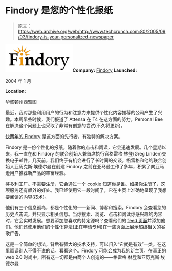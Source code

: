 # Findory 是您的个性化报纸

> 原文：<https://web.archive.org/web/http://www.techcrunch.com:80/2005/09/03/findory-is-your-personalized-newspaper>

![Findory](img/3b026f3f1783a953e1fe42c94ba5e26c.png)**Company:** [Findory](https://web.archive.org/web/20220117021241/http://www.findory.com/) **Launched:**

2004 年 1 月

**Location:**

华盛顿州西雅图

最近，我对那些利用用户的行为和注意力来提供个性化内容推荐的公司产生了兴趣。本周早些时候，我们报道了 Attensa 在 T4 在这方面的努力。Personal Bee 在解决这个问题上也采取了非常有创意的尝试(不久将更新)。

[快两年的 Findory](https://web.archive.org/web/20220117021241/http://www.findory.com/) 是这方面的先行者，有独特的解决方案。

Findory 是一份个性化的报纸，随着你的点击和阅读，它会迅速发展。几个星期以来，我一直在和 Findory 的联合创始人兼首席执行官格雷格·林登(Greg Linden)交换电子邮件，几天前，我们终于有机会进行了长时间的交谈。格雷格和他的联合创始人亚历克斯·埃德尔曼在创建 Findory 之前在亚马逊工作了多年，积累了向亚马逊用户推荐新产品的丰富经验。

芬多利工厂。不需要注册，它会通过一个 cookie 知道你是谁。如果你注册了，这项服务还有额外的好处。我已经使用它一段时间了，它在主页上准确地呈现了我想要阅读的内容(技术)。

他们有三个信息孤岛，都是个性化的——新闻、博客和搜索。Findory 会查看您的历史点击流，并只显示相关信息。当你搜索、浏览、点击和阅读你感兴趣的内容时，它会实时发展。想要添加您喜欢的特定源吗？查看他们的 [feed 页面](https://web.archive.org/web/20220117021241/http://www.findory.com/help/rss)并添加他们。他们还使用他们的个性化算法(正在申请专利)在一些页面上展示超级相关的谷歌广告。

这是一个简单的想法，背后有强大的技术支持，可以归入“它就是有效”一类。在这里阅读别人不得不说的话。看看这个。Findory 可能会成为我的新主页。在真正的 web 2.0 时尚中，所有这一切都是由两个人创造的——格雷格·林登和亚历克斯·埃德尔曼